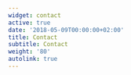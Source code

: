 ```yaml
---
widget: contact
active: true
date: '2018-05-09T00:00:00+02:00'
title: Contact
subtitle: Contact
weight: '80'
autolink: true
---
```


